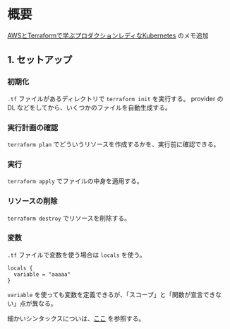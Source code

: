 # 概要

[AWSとTerraformで学ぶプロダクションレディなKubernetes](https://techbookfest.org/product/6493637175148544?productVariantID=4853391664611328) のメモ追加

## 1. セットアップ

### 初期化

`.tf` ファイルがあるディレクトリで `terraform init` を実行する。 provider の DL などをしてから、いくつかのファイルを自動生成する。

### 実行計画の確認

`terraform plan` でどういうリソースを作成するかを、実行前に確認できる。

### 実行

`terraform apply` でファイルの中身を適用する。

### リソースの削除

`terraform destroy` でリソースを削除する。

### 変数

`.tf` ファイルで変数を使う場合は `locals` を使う。

```hcl-terraform
locals {
  variable = "aaaaa"
}
```

`variable` を使っても変数を定義できるが、「スコープ」と「関数が宣言できない」点が異なる。

細かいシンタックスについは、[ここ](https://y-ohgi.com/introduction-terraform/handson/syntax/#output) を参照する。